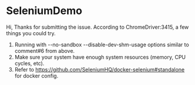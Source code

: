 # SeleniumDemo

Hi,
Thanks for submitting the issue.
According to ChromeDriver:3415, a few things you could try.
1. Running with --no-sandbox --disable-dev-shm-usage options similar to comment#6 from above.
2. Make sure your system have enough system resources (memory, CPU cycles, etc).
3. Refer to https://github.com/SeleniumHQ/docker-selenium#standalone for docker config.
